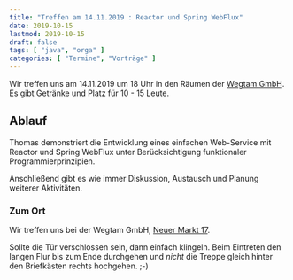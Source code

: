 ```yaml
---
title: "Treffen am 14.11.2019 : Reactor und Spring WebFlux"
date: 2019-10-15
lastmod: 2019-10-15
draft: false
tags: [ "java", "orga" ]
categories: [ "Termine", "Vorträge" ]
---
```


Wir treffen uns am 14.11.2019 um 18 Uhr in den Räumen der [Wegtam GmbH](https://www.wegtam.com/). Es gibt Getränke und Platz für 10 - 15 Leute.

## Ablauf ##

Thomas demonstriert die Entwicklung eines einfachen Web-Service mit Reactor und Spring WebFlux unter Berücksichtigung funktionaler Programmierprinzipien.

Anschließend gibt es wie immer Diskussion, Austausch und Planung weiterer Aktivitäten.

### Zum Ort ###

Wir treffen uns bei der Wegtam GmbH, [Neuer Markt 17](https://osm.org/go/0NDcU6eSv?way=89795854).

Sollte die Tür verschlossen sein, dann einfach klingeln. Beim Eintreten den langen Flur bis zum Ende durchgehen und _nicht_ die Treppe gleich hinter den Briefkästen rechts hochgehen. ;-)

